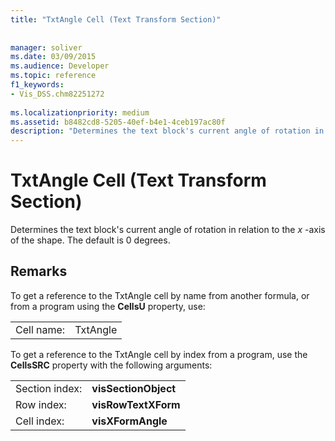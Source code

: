 ```yaml
---
title: "TxtAngle Cell (Text Transform Section)"
 
 
manager: soliver
ms.date: 03/09/2015
ms.audience: Developer
ms.topic: reference
f1_keywords:
- Vis_DSS.chm82251272
 
ms.localizationpriority: medium
ms.assetid: b8482cd8-5205-40ef-b4e1-4ceb197ac80f
description: "Determines the text block's current angle of rotation in relation to the x -axis of the shape. The default is 0 degrees."
---
```


# TxtAngle Cell (Text Transform Section)

Determines the text block's current angle of rotation in relation to the  *x*  -axis of the shape. The default is 0 degrees. 
  
## Remarks

To get a reference to the TxtAngle cell by name from another formula, or from a program using the **CellsU** property, use: 
  
|||
|:-----|:-----|
| Cell name:  <br/> | TxtAngle  <br/> |
   
To get a reference to the TxtAngle cell by index from a program, use the **CellsSRC** property with the following arguments: 
  
|||
|:-----|:-----|
| Section index:  <br/> |**visSectionObject** <br/> |
| Row index:  <br/> |**visRowTextXForm** <br/> |
| Cell index:  <br/> |**visXFormAngle** <br/> |
   


